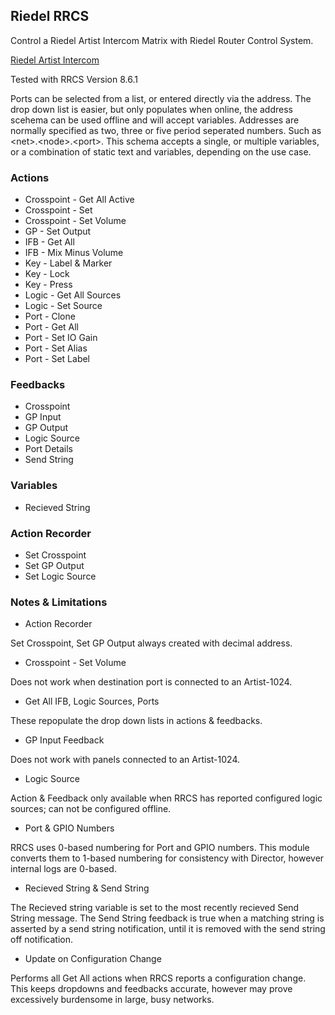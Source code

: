 ## Riedel RRCS

Control a Riedel Artist Intercom Matrix with Riedel Router Control System.

[Riedel Artist Intercom](https://www.riedel.net/en/products-solutions/intercom/artist-matrix-intercom/software)

Tested with RRCS Version 8.6.1

Ports can be selected from a list, or entered directly via the address. The drop down list is easier, but only populates when online, the address scehema can be used offline and will accept variables. Addresses are normally specified as two, three or five period seperated numbers. Such as \<net\>.\<node\>.\<port\>. This schema accepts a single, or multiple variables, or a combination of static text and variables, depending on the use case.

### Actions

- Crosspoint - Get All Active
- Crosspoint - Set
- Crosspoint - Set Volume
- GP - Set Output
- IFB - Get All
- IFB - Mix Minus Volume
- Key - Label & Marker
- Key - Lock
- Key - Press
- Logic - Get All Sources
- Logic - Set Source
- Port - Clone
- Port - Get All
- Port - Set IO Gain
- Port - Set Alias
- Port - Set Label

### Feedbacks

- Crosspoint
- GP Input
- GP Output
- Logic Source
- Port Details
- Send String

### Variables

- Recieved String

### Action Recorder

- Set Crosspoint
- Set GP Output
- Set Logic Source

### Notes & Limitations

- Action Recorder

Set Crosspoint, Set GP Output always created with decimal address.

- Crosspoint - Set Volume

Does not work when destination port is connected to an Artist-1024.

- Get All IFB, Logic Sources, Ports

These repopulate the drop down lists in actions & feedbacks.

- GP Input Feedback

Does not work with panels connected to an Artist-1024.

- Logic Source

Action & Feedback only available when RRCS has reported configured logic sources; can not be configured offline.

- Port & GPIO Numbers

RRCS uses 0-based numbering for Port and GPIO numbers. This module converts them to 1-based numbering for consistency with Director, however internal logs are 0-based.

- Recieved String & Send String

The Recieved string variable is set to the most recently recieved Send String message. The Send String feedback is true when a matching string is asserted by a send string notification, until it is removed with the send string off notification.

- Update on Configuration Change

Performs all Get All actions when RRCS reports a configuration change. This keeps dropdowns and feedbacks accurate, however may prove excessively burdensome in large, busy networks.
